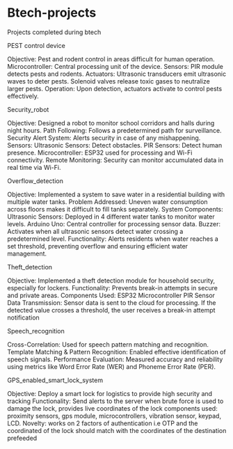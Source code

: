 # Btech-projects
Projects completed during btech



PEST control device

Objective: Pest and rodent control in areas difficult for human operation.
Microcontroller: Central processing unit of the device.
Sensors: PIR module detects pests and rodents.
Actuators:
                  Ultrasonic transducers emit ultrasonic waves to deter pests.
                  Solenoid valves release toxic gases to neutralize larger pests.
                  Operation: Upon detection, actuators activate to control pests effectively.



Security_robot


Objective: Designed a robot to monitor school corridors and halls during night hours.
Path Following: Follows a predetermined path for surveillance.
Security Alert System: Alerts security in case of any mishappening.
Sensors:
                  Ultrasonic Sensors: Detect obstacles.
                  PIR Sensors: Detect human presence.
Microcontroller: ESP32 used for processing and Wi-Fi connectivity.
Remote Monitoring: Security can monitor accumulated data in real time via Wi-Fi.



Overflow_detection


Objective: Implemented a system to save water in a residential building with multiple water tanks.
Problem Addressed: Uneven water consumption across floors makes it difficult to fill tanks separately.
System Components:
          Ultrasonic Sensors: Deployed in 4 different water tanks to monitor water levels.
          Arduino Uno: Central controller for processing sensor data.
          Buzzer: Activates when all ultrasonic sensors detect water crossing a predetermined 
          level.
Functionality: Alerts residents when water reaches a set threshold, preventing overflow and ensuring efficient water management.



Theft_detection


Objective: Implemented a theft detection module for household security, especially for lockers.
Functionality: Prevents break-in attempts in secure and private areas.
Components Used: ESP32 Microcontroller PIR Sensor
Data Transmission: Sensor data is sent to the cloud for processing.
If the detected value crosses a threshold, the user receives a break-in attempt notification 



Speech_recognition


Cross-Correlation: Used for speech pattern matching and recognition.
Template Matching & Pattern Recognition: Enabled effective identification of speech signals. Performance Evaluation: Measured accuracy and reliability using metrics like Word Error Rate (WER) and Phoneme Error Rate (PER).



GPS_enabled_smart_lock_system


Objective: Deploy a smart lock for logistics to provide high security and tracking
Functionality: Send alerts to the server when brute force is used to damage the lock, provides live coordinates of the lock
components used: proximity sensors, gps module, microcontrollers, vibration sensor, keypad, LCD.
Novelty: works on 2 factors of authentication i.e OTP and the coordinated of the lock should match with the coordinates of the destination prefeeded




